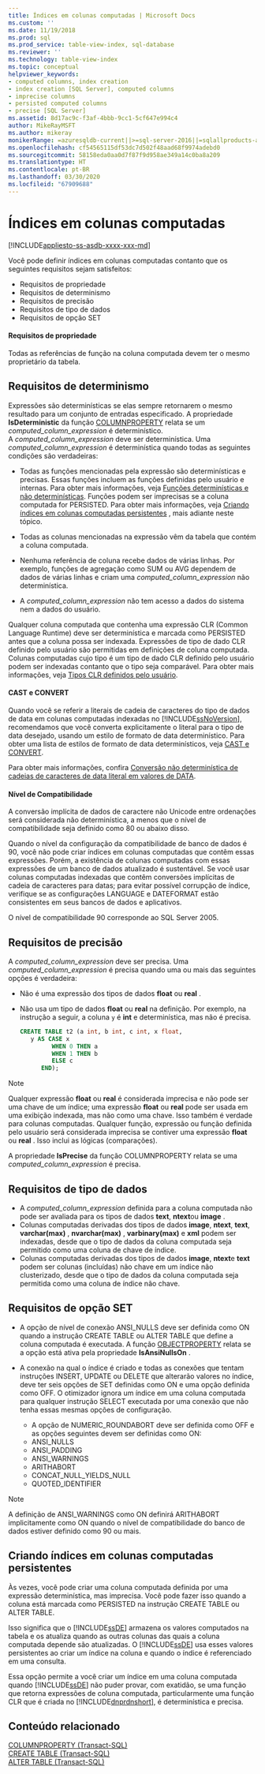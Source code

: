 ```yaml
---
title: Índices em colunas computadas | Microsoft Docs
ms.custom: ''
ms.date: 11/19/2018
ms.prod: sql
ms.prod_service: table-view-index, sql-database
ms.reviewer: ''
ms.technology: table-view-index
ms.topic: conceptual
helpviewer_keywords:
- computed columns, index creation
- index creation [SQL Server], computed columns
- imprecise columns
- persisted computed columns
- precise [SQL Server]
ms.assetid: 8d17ac9c-f3af-4bbb-9cc1-5cf647e994c4
author: MikeRayMSFT
ms.author: mikeray
monikerRange: =azuresqldb-current||>=sql-server-2016||=sqlallproducts-allversions||>=sql-server-linux-2017||=azuresqldb-mi-current
ms.openlocfilehash: cf54565115df53dc7d502f48aad68f9974adebd0
ms.sourcegitcommit: 58158eda0aa0d7f87f9d958ae349a14c0ba8a209
ms.translationtype: HT
ms.contentlocale: pt-BR
ms.lasthandoff: 03/30/2020
ms.locfileid: "67909688"
---
```

# <a name="indexes-on-computed-columns"></a>Índices em colunas computadas
[!INCLUDE[appliesto-ss-asdb-xxxx-xxx-md](../../includes/appliesto-ss-asdb-xxxx-xxx-md.md)]

Você pode definir índices em colunas computadas contanto que os seguintes requisitos sejam satisfeitos:  
  
-   Requisitos de propriedade  
-   Requisitos de determinismo  
-   Requisitos de precisão  
-   Requisitos de tipo de dados  
-   Requisitos de opção SET  
  
#### <a name="ownership-requirements"></a>Requisitos de propriedade
  
Todas as referências de função na coluna computada devem ter o mesmo proprietário da tabela.  
  
## <a name="determinism-requirements"></a>Requisitos de determinismo  

Expressões são determinísticas se elas sempre retornarem o mesmo resultado para um conjunto de entradas especificado. A propriedade **IsDeterministic** da função [COLUMNPROPERTY](../../t-sql/functions/columnproperty-transact-sql.md) relata se um *computed_column_expression* é determinístico.  
A *computed_column_expression* deve ser determinística. Uma *computed_column_expression* é determinística quando todas as seguintes condições são verdadeiras:  
  
-   Todas as funções mencionadas pela expressão são determinísticas e precisas. Essas funções incluem as funções definidas pelo usuário e internas. Para obter mais informações, veja [Funções determinísticas e não determinísticas](../../relational-databases/user-defined-functions/deterministic-and-nondeterministic-functions.md). Funções podem ser imprecisas se a coluna computada for PERSISTED. Para obter mais informações, veja [Criando índices em colunas computadas persistentes](#BKMK_persisted) , mais adiante neste tópico.  
  
-   Todas as colunas mencionadas na expressão vêm da tabela que contém a coluna computada.  
  
-   Nenhuma referência de coluna recebe dados de várias linhas. Por exemplo, funções de agregação como SUM ou AVG dependem de dados de várias linhas e criam uma *computed_column_expression* não determinística.  
  
-   A *computed_column_expression* não tem acesso a dados do sistema nem a dados do usuário.  
  
Qualquer coluna computada que contenha uma expressão CLR (Common Language Runtime) deve ser determinística e marcada como PERSISTED antes que a coluna possa ser indexada. Expressões de tipo de dado CLR definido pelo usuário são permitidas em definições de coluna computada. Colunas computadas cujo tipo é um tipo de dado CLR definido pelo usuário podem ser indexadas contanto que o tipo seja comparável. Para obter mais informações, veja [Tipos CLR definidos pelo usuário](../../relational-databases/clr-integration-database-objects-user-defined-types/clr-user-defined-types.md).  

#### <a name="cast-and-convert"></a>CAST e CONVERT

Quando você se referir a literais de cadeia de caracteres do tipo de dados de data em colunas computadas indexadas no [!INCLUDE[ssNoVersion](../../includes/ssnoversion-md.md)], recomendamos que você converta explicitamente o literal para o tipo de data desejado, usando um estilo de formato de data determinístico. Para obter uma lista de estilos de formato de data determinísticos, veja [CAST e CONVERT](../../t-sql/functions/cast-and-convert-transact-sql.md). 

Para obter mais informações, confira [Conversão não determinística de cadeias de caracteres de data literal em valores de DATA](../../t-sql/data-types/nondeterministic-convert-date-literals.md).

#### <a name="compatibility-level"></a>Nível de Compatibilidade

A conversão implícita de dados de caractere não Unicode entre ordenações será considerada não determinística, a menos que o nível de compatibilidade seja definido como 80 ou abaixo disso.  

Quando o nível da configuração da compatibilidade de banco de dados é 90, você não pode criar índices em colunas computadas que contêm essas expressões. Porém, a existência de colunas computadas com essas expressões de um banco de dados atualizado é sustentável. Se você usar colunas computadas indexadas que contêm conversões implícitas de cadeia de caracteres para datas; para evitar possível corrupção de índice, verifique se as configurações LANGUAGE e DATEFORMAT estão consistentes em seus bancos de dados e aplicativos.

O nível de compatibilidade 90 corresponde ao SQL Server 2005.



## <a name="precision-requirements"></a>Requisitos de precisão
  
 A *computed_column_expression* deve ser precisa. Uma *computed_column_expression* é precisa quando uma ou mais das seguintes opções é verdadeira:  
  
-   Não é uma expressão dos tipos de dados **float** ou **real** .  
-   Não usa um tipo de dados **float** ou **real** na definição. Por exemplo, na instrução a seguir, a coluna `y` é **int** e determinística, mas não é precisa.  
  
    ```sql  
    CREATE TABLE t2 (a int, b int, c int, x float,   
       y AS CASE x   
             WHEN 0 THEN a   
             WHEN 1 THEN b   
             ELSE c   
          END);  
    ```  
  
> [!NOTE]  
> Qualquer expressão **float** ou **real** é considerada imprecisa e não pode ser uma chave de um índice; uma expressão **float** ou **real** pode ser usada em uma exibição indexada, mas não como uma chave. Isso também é verdade para colunas computadas. Qualquer função, expressão ou função definida pelo usuário será considerada imprecisa se contiver uma expressão **float** ou **real** . Isso inclui as lógicas (comparações).  
  
A propriedade **IsPrecise** da função COLUMNPROPERTY relata se uma *computed_column_expression* é precisa.  


## <a name="data-type-requirements"></a>Requisitos de tipo de dados
  
-   A *computed_column_expression* definida para a coluna computada não pode ser avaliada para os tipos de dados **text**, **ntext**ou **image** .  
-   Colunas computadas derivadas dos tipos de dados **image**, **ntext**, **text**, **varchar(max)** , **nvarchar(max)** , **varbinary(max)** e **xml** podem ser indexadas, desde que o tipo de dados da coluna computada seja permitido como uma coluna de chave de índice.  
-   Colunas computadas derivadas dos tipos de dados **image**, **ntext**e **text** podem ser colunas (incluídas) não chave em um índice não clusterizado, desde que o tipo de dados da coluna computada seja permitida como uma coluna de índice não chave.  


## <a name="set-option-requirements"></a>Requisitos de opção SET
  
-   A opção de nível de conexão ANSI_NULLS deve ser definida como ON quando a instrução CREATE TABLE ou ALTER TABLE que define a coluna computada é executada. A função [OBJECTPROPERTY](../../t-sql/functions/objectproperty-transact-sql.md) relata se a opção está ativa pela propriedade **IsAnsiNullsOn** .  
-   A conexão na qual o índice é criado e todas as conexões que tentam instruções INSERT, UPDATE ou DELETE que alterarão valores no índice, deve ter seis opções de SET definidas como ON e uma opção definida como OFF. O otimizador ignora um índice em uma coluna computada para qualquer instrução SELECT executada por uma conexão que não tenha essas mesmas opções de configuração.  
  
    -   A opção de NUMERIC_ROUNDABORT deve ser definida como OFF e as opções seguintes devem ser definidas como ON:  
    -   ANSI_NULLS  
    -   ANSI_PADDING  
    -   ANSI_WARNINGS  
    -   ARITHABORT  
    -   CONCAT_NULL_YIELDS_NULL  
    -   QUOTED_IDENTIFIER  
  
> [!NOTE]
> A definição de ANSI_WARNINGS como ON definirá ARITHABORT implicitamente como ON quando o nível de compatibilidade do banco de dados estiver definido como 90 ou mais.  
  
## <a name="creating-indexes-on-persisted-computed-columns"></a><a name="BKMK_persisted"></a> Criando índices em colunas computadas persistentes  

Às vezes, você pode criar uma coluna computada definida por uma expressão determinística, mas imprecisa. Você pode fazer isso quando a coluna está marcada como PERSISTED na instrução CREATE TABLE ou ALTER TABLE.

Isso significa que o [!INCLUDE[ssDE](../../includes/ssde-md.md)] armazena os valores computados na tabela e os atualiza quando as outras colunas das quais a coluna computada depende são atualizadas. O [!INCLUDE[ssDE](../../includes/ssde-md.md)] usa esses valores persistentes ao criar um índice na coluna e quando o índice é referenciado em uma consulta.

Essa opção permite a você criar um índice em uma coluna computada quando [!INCLUDE[ssDE](../../includes/ssde-md.md)] não puder provar, com exatidão, se uma função que retorna expressões de coluna computada, particularmente uma função CLR que é criada no [!INCLUDE[dnprdnshort](../../includes/dnprdnshort-md.md)], é determinística e precisa.  


  
## <a name="related-content"></a>Conteúdo relacionado  
 [COLUMNPROPERTY &#40;Transact-SQL&#41;](../../t-sql/functions/columnproperty-transact-sql.md)   
 [CREATE TABLE &#40;Transact-SQL&#41;](../../t-sql/statements/create-table-transact-sql.md)    
 [ALTER TABLE &#40;Transact-SQL&#41;](../../t-sql/statements/alter-table-transact-sql.md)
  
  

